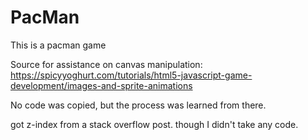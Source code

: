 # PacMan
This is a pacman game

Source for assistance on canvas manipulation: 
https://spicyyoghurt.com/tutorials/html5-javascript-game-development/images-and-sprite-animations

No code was copied, but the process was learned from there.

got z-index from a stack overflow post. though I didn't take any code.